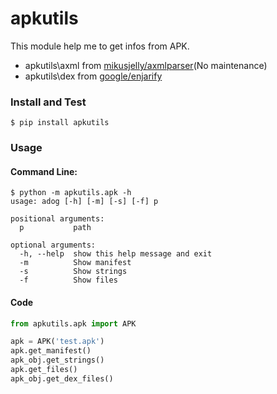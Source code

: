 # apkutils

This module help me to get infos from APK.

- apkutils\axml from [mikusjelly/axmlparser](https://github.com/mikusjelly/axmlparser)(No maintenance)
- apkutils\dex from [google/enjarify](https://github.com/google/enjarify)


### Install and Test

```
$ pip install apkutils
```

### Usage

#### Command Line:
```
$ python -m apkutils.apk -h
usage: adog [-h] [-m] [-s] [-f] p

positional arguments:
  p           path

optional arguments:
  -h, --help  show this help message and exit
  -m          Show manifest
  -s          Show strings
  -f          Show files

```

#### Code
```python
from apkutils.apk import APK

apk = APK('test.apk')
apk.get_manifest()
apk_obj.get_strings()
apk.get_files()
apk_obj.get_dex_files()

```
